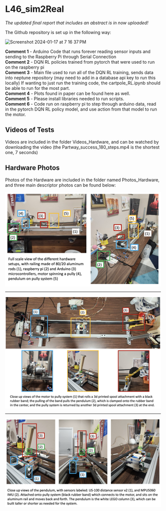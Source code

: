 # L46_sim2Real

*The updated final report that includes an abstract is in now uploaded!*

The Github repository is set up in the following way:

<img width="447" alt="Screenshot 2024-01-17 at 7 16 37 PM" src="https://github.com/gkim65/L46_sim2Real/assets/40607001/cd287332-464f-49ac-91e4-c8ff841bdd30">


**Comment 1** - Arduino Code that runs forever reading sensor inputs and sending to the Raspberry Pi through Serial Connection  
**Comment 2** - DQN RL policies trained from pytorch that were used to run on the raspberry pi  
**Comment 3** - Main file used to run all of the DQN RL training, sends data into neptune repository (may need to add in a database api key to run this locally) If wanting to just run the training code, the cartpole_RL.ipynb should be able to run for the most part.  
**Comment 4** - Plots found in paper can be found here as well.  
**Comment 5** - Please install libraries needed to run scripts.  
**Comment 6** - Code run on raspberry pi to step through arduino data, read in the pytorch DQN RL policy model, and use action from that model to run the motor.  


## Videos of Tests

Videos are included in the folder Videos_Hardware, and can be watched by downloading the video (the Partway_success_180_steps.mp4 is the shortest one, 7 seconds)


## Hardware Photos

Photos of the Hardware are included in the folder named Photos_Hardware, and three main descriptor photos can be found below:

![Full Setup](https://github.com/gkim65/L46_sim2Real/blob/main/Photos_Hardware/full_setup_withdescription.png)

________

![Pully setup](https://github.com/gkim65/L46_sim2Real/blob/main/Photos_Hardware/pully_withdescription.png)

________

![pendulum closeup](https://github.com/gkim65/L46_sim2Real/blob/main/Photos_Hardware/Pendulum_closeup_withdescription.png)
